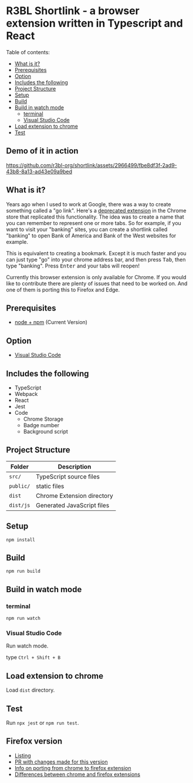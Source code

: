 # R3BL Shortlink - a browser extension written in Typescript and React

Table of contents:

<!-- START doctoc generated TOC please keep comment here to allow auto update -->
<!-- DON'T EDIT THIS SECTION, INSTEAD RE-RUN doctoc TO UPDATE -->

- [What is it?](#what-is-it)
- [Prerequisites](#prerequisites)
- [Option](#option)
- [Includes the following](#includes-the-following)
- [Project Structure](#project-structure)
- [Setup](#setup)
- [Build](#build)
- [Build in watch mode](#build-in-watch-mode)
  - [terminal](#terminal)
  - [Visual Studio Code](#visual-studio-code)
- [Load extension to chrome](#load-extension-to-chrome)
- [Test](#test)

<!-- END doctoc generated TOC please keep comment here to allow auto update -->

## Demo of it in action



https://github.com/r3bl-org/shortlink/assets/2966499/fbe8df3f-2ad9-43b8-8a13-ad43e09a9bed



## What is it?

Years ago when I used to work at Google, there was a way to create something called a "go link".
Here's a
[deprecated extension](https://chrome.google.com/webstore/detail/shortlink/apgeooocopnncglmnlngfpgggkmlcldf)
in the Chrome store that replicated this functionality. The idea was to create a name that you can
remember to represent one or more tabs. So for example, if you want to visit your "banking" sites,
you can create a shortlink called "banking" to open Bank of America and Bank of the West websites
for example.

This is equivalent to creating a bookmark. Except it is much faster and you can just type "go" into
your chrome address bar, and then press <kbd>Tab</kbd>, then type "banking". Press <kbd>Enter</kbd>
and your tabs will reopen!

Currently this browser extension is only available for Chrome. If you would like to contribute there
are plenty of issues that need to be worked on. And one of them is porting this to Firefox and Edge.

## Prerequisites

- [node + npm](https://nodejs.org/) (Current Version)

## Option

- [Visual Studio Code](https://code.visualstudio.com/)

## Includes the following

- TypeScript
- Webpack
- React
- Jest
- Code
  - Chrome Storage
  - Badge number
  - Background script

## Project Structure

| Folder    | Description                |
| --------- | -------------------------- |
| `src/`    | TypeScript source files    |
| `public/` | static files               |
| `dist`    | Chrome Extension directory |
| `dist/js` | Generated JavaScript files |

## Setup

```
npm install
```

## Build

```
npm run build
```

## Build in watch mode

### terminal

```
npm run watch
```

### Visual Studio Code

Run watch mode.

type `Ctrl + Shift + B`

## Load extension to chrome

Load `dist` directory.

## Test

Run `npx jest` or `npm run test`.

## Firefox version

- [Listing](https://addons.mozilla.org/en-US/developers/addon/r3bl-shortlink/)
- [PR with changes made for this version](https://github.com/r3bl-org/shortlink/pull/40)
- [Info on porting from chrome to firefox extension](https://decembergarnetsmith.com/2024/05/10/how-to-port-an-mv3-chrome-extension-to-firefox/)
- [Differences between chrome and firefox extensions](https://developer.mozilla.org/en-US/docs/Mozilla/Add-ons/WebExtensions/manifest.json/background#browser_support)